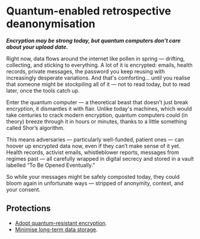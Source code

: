 # Quantum-enabled retrospective deanonymisation

***Encryption may be strong today, but quantum computers don’t care about your upload date.***

Right now, data flows around the internet like pollen in spring — drifting, collecting, and sticking to everything. 
A lot of it is encrypted: emails, health records, private messages, the password you keep reusing with increasingly 
desperate variations. And that's comforting… until you realise that someone might be stockpiling all of it — not to 
read today, but to read later, once the tools catch up.

Enter the quantum computer — a theoretical beast that doesn’t just break encryption, it dismantles it with flair. 
Unlike today's machines, which would take centuries to crack modern encryption, quantum computers could (in theory) 
breeze through it in hours or minutes, thanks to a little something called Shor’s algorithm.

This means adversaries — particularly well-funded, patient ones — can hoover up encrypted data now, even if they 
can’t make sense of it yet. Health records, activist emails, whistleblower reports, messages from regimes past — 
all carefully wrapped in digital secrecy and stored in a vault labelled “To Be Opened Eventually.”

So while your messages might be safely composted today, they could bloom again in unfortunate ways — stripped of 
anonymity, context, and your consent.

## Protections

* [Adopt quantum-resistant encryption](../pii/quantum.md).
* [Minimise long-term data storage](../pii/minimise.md).